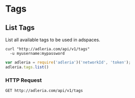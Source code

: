 # Tags
## List Tags
List all available tags to be used in adspaces.

```shell
curl "http://adleria.com/api/v1/tags"
  -u myusername:mypassword
```

```javascript
var adleria = require('adleria')('networkId', 'token');
adleria.tags.list()
````

### HTTP Request

`GET http://adleria.com/api/v1/tags`